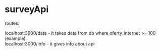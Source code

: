 # surveyApi

routes:

localhost:3000/data - it takes data from db where oferty_internet >= 100 (example)<br>
localhost:3000/info - it gives info about api
